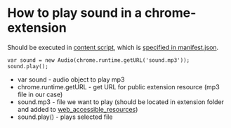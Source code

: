 # How to play sound in a chrome-extension

Should be executed in [content script](https://developer.chrome.com/docs/extensions/mv3/content_scripts/),
which is [specified in manifest.json](/chrome-extension/content_script).

```
var sound = new Audio(chrome.runtime.getURL('sound.mp3'));
sound.play();
```

- var sound - audio object to play mp3
- chrome.runtime.getURL - get URL for public extension resource (mp3 file in our case)
- sound.mp3 - file we want to play (should be located in extension folder and added to [web_accessible_resources](chrome-extension/web_accessible_resources))
- sound.play() - plays selected file
